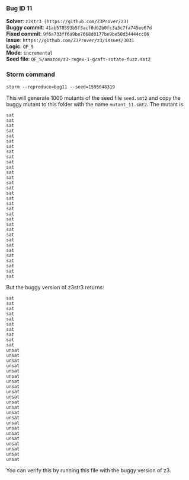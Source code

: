 ### Bug ID 11

**Solver**: `z3str3 (https://github.com/Z3Prover/z3)`
<br>
**Buggy commit**: `41ab578593b5f3acf8d62b0fc3a3c7fa745ee67d`
<br>
**Fixed commit**: `9f6a733ff6a9be7668d0177be9be50d34444cc06`
<br>
**Issue**: `https://github.com/Z3Prover/z3/issues/3031`
<br>
**Logic**: `QF_S`
<br>
**Mode**: `incremental`
<br>
**Seed file**: `QF_S/amazon/z3-regex-1-graft-rotate-fuzz.smt2`


### Storm command

```
storm --reproduce=bug11 --seed=1595648319
```



This will generate 1000 mutants of the seed file `seed.smt2` and copy the buggy mutant to this folder with the 
name `mutant_11.smt2`. 
The mutant is 
```
sat
sat
sat
sat
sat
sat
sat
sat
sat
sat
sat
sat
sat
sat
sat
sat
sat
sat
sat
sat
sat
sat
sat
sat
sat
sat
sat
sat
sat
sat
sat
sat
``` 

But the buggy version of z3str3 returns: 
```
sat
sat
sat
sat
sat
sat
sat
sat
sat
sat
unsat
unsat
unsat
unsat
unsat
unsat
unsat
unsat
unsat
unsat
unsat
unsat
unsat
unsat
unsat
unsat
unsat
unsat
unsat
unsat
unsat
unsat

``` 
You can verify this by running this file with the buggy version of z3. 


